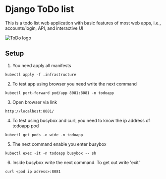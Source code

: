# Django ToDo list

This is a todo list web application with basic features of most web apps, i.e., accounts/login, API, and interactive UI

![ToDo logo](https://i.ibb.co/YDdCcZR/2.png)

## Setup

1. You need apply all manifests
```
kubectl apply -f .infrastructure
```

2. To test app using browser you need write the next command
```
kubectl port-forward pod/app 8081:8081 -n todoapp
```

3. Open browser via link
```
http://localhost:8081/
```

4. To test using busybox and curl, you need to know the ip address of todoapp pod
```
kubectl get pods -o wide -n todoapp
```

5. The next command enable you enter busybox
```
kubectl exec -it -n todoapp busybox -- sh
```

6. Inside busybox write the next command. To get out write 'exit'
```
curl <pod ip adress>:8081
```
